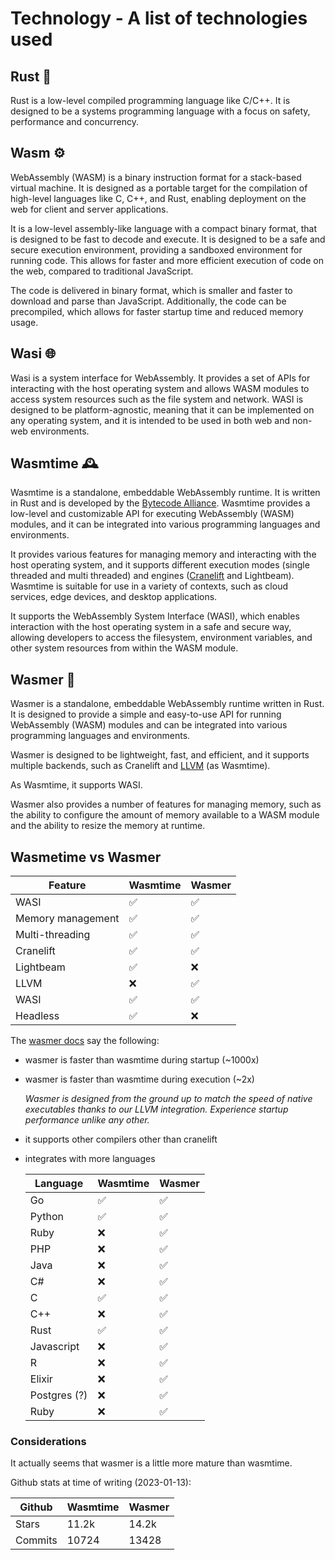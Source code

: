 # Technology - A list of technologies used

## Rust 🦀
Rust is a low-level compiled programming language like C/C++. It is designed to be a systems programming language with a focus on safety, performance and concurrency.

## Wasm ⚙️
WebAssembly (WASM) is a binary instruction format for a stack-based virtual machine. It is designed as a portable target for the compilation of high-level languages like C, C++, and Rust, enabling deployment on the web for client and server applications.

It is a low-level assembly-like language with a compact binary format, that is designed to be fast to decode and execute. It is designed to be a safe and secure execution environment, providing a sandboxed environment for running code. This allows for faster and more efficient execution of code on the web, compared to traditional JavaScript.

The code is delivered in binary format, which is smaller and faster to download and parse than JavaScript. Additionally, the code can be precompiled, which allows for faster startup time and reduced memory usage.

## Wasi 🌐
Wasi is a system interface for WebAssembly.
It provides a set of APIs for interacting with the host operating system and allows WASM modules to access system resources such as the file system and network. WASI is designed to be platform-agnostic, meaning that it can be implemented on any operating system, and it is intended to be used in both web and non-web environments.

## Wasmtime 🕰
Wasmtime is a standalone, embeddable WebAssembly runtime. It is written in Rust and is developed by the [Bytecode Alliance](https://bytecodealliance.org/). Wasmtime provides a low-level and customizable API for executing WebAssembly (WASM) modules, and it can be integrated into various programming languages and environments.

It provides various features for managing memory and interacting with the host operating system, and it supports different execution modes (single threaded and multi threaded) and engines ([Cranelift](https://github.com/bytecodealliance/wasmtime/tree/main/cranelift) and Lightbeam). Wasmtime is suitable for use in a variety of contexts, such as cloud services, edge devices, and desktop applications.

It supports the WebAssembly System Interface (WASI), which enables interaction with the host operating system in a safe and secure way, allowing developers to access the filesystem, environment variables, and other system resources from within the WASM module.

## Wasmer 🧬
Wasmer is a standalone, embeddable WebAssembly runtime written in Rust. It is designed to provide a simple and easy-to-use API for running WebAssembly (WASM) modules and can be integrated into various programming languages and environments.

Wasmer is designed to be lightweight, fast, and efficient, and it supports multiple backends, such as Cranelift and [LLVM](https://llvm.org/) (as Wasmtime).

As Wasmtime, it supports WASI.

Wasmer also provides a number of features for managing memory, such as the ability to configure the amount of memory available to a WASM module and the ability to resize the memory at runtime.

## Wasmetime vs Wasmer

| Feature           | Wasmtime | Wasmer |
| ----------------- | -------- | ------ |
| WASI              | ✅        | ✅      |
| Memory management | ✅        | ✅      |
| Multi-threading   | ✅        | ✅      |
| Cranelift         | ✅        | ✅      |
| Lightbeam         | ✅        | ❌      |
| LLVM              | ❌        | ✅      |
| WASI              | ✅        | ✅      |
| Headless          | ✅        | ❌      |

The [wasmer docs](https://wasmer.io/wasmer-vs-wasmtime) say the following:
- wasmer is faster than wasmtime during startup (~1000x)
- wasmer is faster than wasmtime during execution (~2x)

  _Wasmer is designed from the ground up to match the speed of native executables thanks to our LLVM integration. Experience startup performance unlike any other._
- it supports other compilers other than cranelift
- integrates with more languages

    | Language     | Wasmtime | Wasmer |
    | ------------ | -------- | ------ |
    | Go           | ✅        | ✅      |
    | Python       | ✅        | ✅      |
    | Ruby         | ❌        | ✅      |
    | PHP          | ❌        | ✅      |
    | Java         | ❌        | ✅      |
    | C#           | ❌        | ✅      |
    | C            | ✅        | ✅      |
    | C++          | ❌        | ✅      |
    | Rust         | ✅        | ✅      |
    | Javascript   | ❌        | ✅      |
    | R            | ❌        | ✅      |
    | Elixir       | ❌        | ✅      |
    | Postgres (?) | ❌        | ✅      |
    | Ruby         | ❌        | ✅      |

### Considerations
It actually seems that wasmer is a little more mature than wasmtime.

Github stats at time of writing (2023-01-13):

| Github  | Wasmtime | Wasmer |
| ------- | -------- | ------ |
| Stars   | 11.2k    | 14.2k  |
| Commits | 10724    | 13428  |

